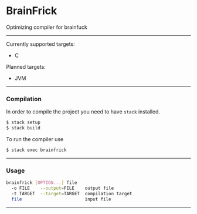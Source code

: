 # BrainFrick
Optimizing compiler for brainfuck

***

Currently supported targets:
- C

Planned targets:
- JVM

***

### Compilation

In order to compile the project you need to have `stack` installed.

```bash
$ stack setup
$ stack build
```

To run the compiler use
```bash
$ stack exec brainfrick
```

***

### Usage

```bash
brainfrick [OPTION...] file
  -o FILE    --output=FILE    output file
  -t TARGET  --target=TARGET  compilation target
  file                        input file
```

***
